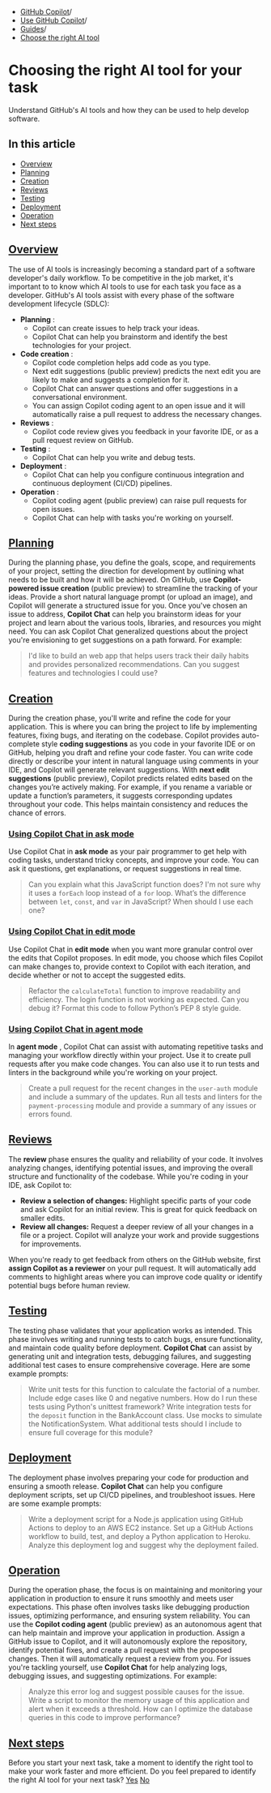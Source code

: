   * [GitHub Copilot](https://docs.github.com/en/copilot "GitHub Copilot")/
  * [Use GitHub Copilot](https://docs.github.com/en/copilot/using-github-copilot "Use GitHub Copilot")/
  * [Guides](https://docs.github.com/en/copilot/using-github-copilot/guides-on-using-github-copilot "Guides")/
  * [Choose the right AI tool](https://docs.github.com/en/copilot/using-github-copilot/guides-on-using-github-copilot/choosing-the-right-ai-tool-for-your-task "Choose the right AI tool")


# Choosing the right AI tool for your task
Understand GitHub's AI tools and how they can be used to help develop software.
## In this article
  * [Overview](https://docs.github.com/en/copilot/using-github-copilot/guides-on-using-github-copilot/choosing-the-right-ai-tool-for-your-task#overview)
  * [Planning](https://docs.github.com/en/copilot/using-github-copilot/guides-on-using-github-copilot/choosing-the-right-ai-tool-for-your-task#planning)
  * [Creation](https://docs.github.com/en/copilot/using-github-copilot/guides-on-using-github-copilot/choosing-the-right-ai-tool-for-your-task#creation)
  * [Reviews](https://docs.github.com/en/copilot/using-github-copilot/guides-on-using-github-copilot/choosing-the-right-ai-tool-for-your-task#reviews)
  * [Testing](https://docs.github.com/en/copilot/using-github-copilot/guides-on-using-github-copilot/choosing-the-right-ai-tool-for-your-task#testing)
  * [Deployment](https://docs.github.com/en/copilot/using-github-copilot/guides-on-using-github-copilot/choosing-the-right-ai-tool-for-your-task#deployment)
  * [Operation](https://docs.github.com/en/copilot/using-github-copilot/guides-on-using-github-copilot/choosing-the-right-ai-tool-for-your-task#operation)
  * [Next steps](https://docs.github.com/en/copilot/using-github-copilot/guides-on-using-github-copilot/choosing-the-right-ai-tool-for-your-task#next-steps)


## [Overview](https://docs.github.com/en/copilot/using-github-copilot/guides-on-using-github-copilot/choosing-the-right-ai-tool-for-your-task#overview)
The use of AI tools is increasingly becoming a standard part of a software developer's daily workflow. To be competitive in the job market, it's important to to know which AI tools to use for each task you face as a developer.
GitHub's AI tools assist with every phase of the software development lifecycle (SDLC):
  * **Planning** : 
    * Copilot can create issues to help track your ideas.
    * Copilot Chat can help you brainstorm and identify the best technologies for your project.
  * **Code creation** : 
    * Copilot code completion helps add code as you type.
    * Next edit suggestions (public preview) predicts the next edit you are likely to make and suggests a completion for it.
    * Copilot Chat can answer questions and offer suggestions in a conversational environment.
    * You can assign Copilot coding agent to an open issue and it will automatically raise a pull request to address the necessary changes.
  * **Reviews** : 
    * Copilot code review gives you feedback in your favorite IDE, or as a pull request review on GitHub.
  * **Testing** : 
    * Copilot Chat can help you write and debug tests.
  * **Deployment** : 
    * Copilot Chat can help you configure continuous integration and continuous deployment (CI/CD) pipelines.
  * **Operation** : 
    * Copilot coding agent (public preview) can raise pull requests for open issues.
    * Copilot Chat can help with tasks you're working on yourself.


## [Planning](https://docs.github.com/en/copilot/using-github-copilot/guides-on-using-github-copilot/choosing-the-right-ai-tool-for-your-task#planning)
During the planning phase, you define the goals, scope, and requirements of your project, setting the direction for development by outlining what needs to be built and how it will be achieved.
On GitHub, use **Copilot-powered issue creation** (public preview) to streamline the tracking of your ideas. Provide a short natural language prompt (or upload an image), and Copilot will generate a structured issue for you.
Once you've chosen an issue to address, **Copilot Chat** can help you brainstorm ideas for your project and learn about the various tools, libraries, and resources you might need. You can ask Copilot Chat generalized questions about the project you're envisioning to get suggestions on a path forward. For example:
> I'd like to build an web app that helps users track their daily habits and provides personalized recommendations. Can you suggest features and technologies I could use?
## [Creation](https://docs.github.com/en/copilot/using-github-copilot/guides-on-using-github-copilot/choosing-the-right-ai-tool-for-your-task#creation)
During the creation phase, you'll write and refine the code for your application. This is where you can bring the project to life by implementing features, fixing bugs, and iterating on the codebase.
Copilot provides auto-complete style **coding suggestions** as you code in your favorite IDE or on GitHub, helping you draft and refine your code faster. You can write code directly or describe your intent in natural language using comments in your IDE, and Copilot will generate relevant suggestions.
With **next edit suggestions** (public preview), Copilot predicts related edits based on the changes you’re actively making. For example, if you rename a variable or update a function’s parameters, it suggests corresponding updates throughout your code. This helps maintain consistency and reduces the chance of errors.
### [Using Copilot Chat in ask mode](https://docs.github.com/en/copilot/using-github-copilot/guides-on-using-github-copilot/choosing-the-right-ai-tool-for-your-task#using-copilot-chat-in-ask-mode)
Use Copilot Chat in **ask mode** as your pair programmer to get help with coding tasks, understand tricky concepts, and improve your code. You can ask it questions, get explanations, or request suggestions in real time.
> Can you explain what this JavaScript function does? I'm not sure why it uses a `forEach` loop instead of a `for` loop.
> What’s the difference between `let`, `const`, and `var` in JavaScript? When should I use each one?
### [Using Copilot Chat in edit mode](https://docs.github.com/en/copilot/using-github-copilot/guides-on-using-github-copilot/choosing-the-right-ai-tool-for-your-task#using-copilot-chat-in-edit-mode)
Use Copilot Chat in **edit mode** when you want more granular control over the edits that Copilot proposes. In edit mode, you choose which files Copilot can make changes to, provide context to Copilot with each iteration, and decide whether or not to accept the suggested edits.
> Refactor the `calculateTotal` function to improve readability and efficiency.
> The login function is not working as expected. Can you debug it?
> Format this code to follow Python’s PEP 8 style guide.
### [Using Copilot Chat in agent mode](https://docs.github.com/en/copilot/using-github-copilot/guides-on-using-github-copilot/choosing-the-right-ai-tool-for-your-task#using-copilot-chat-in-agent-mode)
In **agent mode** , Copilot Chat can assist with automating repetitive tasks and managing your workflow directly within your project. Use it to create pull requests after you make code changes. You can also use it to run tests and linters in the background while you're working on your project.
> Create a pull request for the recent changes in the `user-auth` module and include a summary of the updates.
> Run all tests and linters for the `payment-processing` module and provide a summary of any issues or errors found.
## [Reviews](https://docs.github.com/en/copilot/using-github-copilot/guides-on-using-github-copilot/choosing-the-right-ai-tool-for-your-task#reviews)
The **review** phase ensures the quality and reliability of your code. It involves analyzing changes, identifying potential issues, and improving the overall structure and functionality of the codebase.
While you're coding in your IDE, ask Copilot to:
  * **Review a selection of changes:** Highlight specific parts of your code and ask Copilot for an initial review. This is great for quick feedback on smaller edits.
  * **Review all changes:** Request a deeper review of all your changes in a file or a project. Copilot will analyze your work and provide suggestions for improvements.


When you're ready to get feedback from others on the GitHub website, first **assign Copilot as a reviewer** on your pull request. It will automatically add comments to highlight areas where you can improve code quality or identify potential bugs before human review.
## [Testing](https://docs.github.com/en/copilot/using-github-copilot/guides-on-using-github-copilot/choosing-the-right-ai-tool-for-your-task#testing)
The testing phase validates that your application works as intended. This phase involves writing and running tests to catch bugs, ensure functionality, and maintain code quality before deployment.
**Copilot Chat** can assist by generating unit and integration tests, debugging failures, and suggesting additional test cases to ensure comprehensive coverage. Here are some example prompts:
> Write unit tests for this function to calculate the factorial of a number. Include edge cases like 0 and negative numbers.
> How do I run these tests using Python's unittest framework?
> Write integration tests for the `deposit` function in the BankAccount class. Use mocks to simulate the NotificationSystem.
> What additional tests should I include to ensure full coverage for this module?
## [Deployment](https://docs.github.com/en/copilot/using-github-copilot/guides-on-using-github-copilot/choosing-the-right-ai-tool-for-your-task#deployment)
The deployment phase involves preparing your code for production and ensuring a smooth release.
**Copilot Chat** can help you configure deployment scripts, set up CI/CD pipelines, and troubleshoot issues. Here are some example prompts:
> Write a deployment script for a Node.js application using GitHub Actions to deploy to an AWS EC2 instance.
> Set up a GitHub Actions workflow to build, test, and deploy a Python application to Heroku.
> Analyze this deployment log and suggest why the deployment failed.
## [Operation](https://docs.github.com/en/copilot/using-github-copilot/guides-on-using-github-copilot/choosing-the-right-ai-tool-for-your-task#operation)
During the operation phase, the focus is on maintaining and monitoring your application in production to ensure it runs smoothly and meets user expectations. This phase often involves tasks like debugging production issues, optimizing performance, and ensuring system reliability.
You can use the **Copilot coding agent** (public preview) as an autonomous agent that can help maintain and improve your application in production. Assign a GitHub issue to Copilot, and it will autonomously explore the repository, identify potential fixes, and create a pull request with the proposed changes. Then it will automatically request a review from you.
For issues you're tackling yourself, use **Copilot Chat** for help analyzing logs, debugging issues, and suggesting optimizations. For example:
> Analyze this error log and suggest possible causes for the issue.
> Write a script to monitor the memory usage of this application and alert when it exceeds a threshold.
> How can I optimize the database queries in this code to improve performance?
## [Next steps](https://docs.github.com/en/copilot/using-github-copilot/guides-on-using-github-copilot/choosing-the-right-ai-tool-for-your-task#next-steps)
Before you start your next task, take a moment to identify the right tool to make your work faster and more efficient.
Do you feel prepared to identify the right AI tool for your next task?
[Yes](https://docs.github.io/success-test/yes.html) [No](https://docs.github.io/success-test/no.html)
